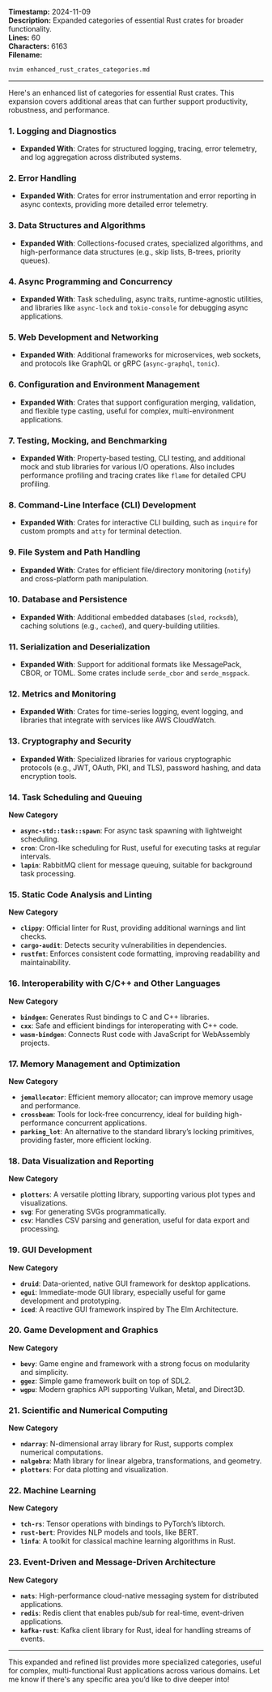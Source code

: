 **Timestamp:** 2024-11-09  
**Description:** Expanded categories of essential Rust crates for broader functionality.  
**Lines:** 60  
**Characters:** 6163  
**Filename:**
```bash
nvim enhanced_rust_crates_categories.md
```

---

Here's an enhanced list of categories for essential Rust crates. This expansion covers additional areas that can further support productivity, robustness, and performance. 

### 1. **Logging and Diagnostics**
   - **Expanded With**: Crates for structured logging, tracing, error telemetry, and log aggregation across distributed systems.

### 2. **Error Handling**
   - **Expanded With**: Crates for error instrumentation and error reporting in async contexts, providing more detailed error telemetry.

### 3. **Data Structures and Algorithms**
   - **Expanded With**: Collections-focused crates, specialized algorithms, and high-performance data structures (e.g., skip lists, B-trees, priority queues).

### 4. **Async Programming and Concurrency**
   - **Expanded With**: Task scheduling, async traits, runtime-agnostic utilities, and libraries like `async-lock` and `tokio-console` for debugging async applications.

### 5. **Web Development and Networking**
   - **Expanded With**: Additional frameworks for microservices, web sockets, and protocols like GraphQL or gRPC (`async-graphql`, `tonic`).

### 6. **Configuration and Environment Management**
   - **Expanded With**: Crates that support configuration merging, validation, and flexible type casting, useful for complex, multi-environment applications.

### 7. **Testing, Mocking, and Benchmarking**
   - **Expanded With**: Property-based testing, CLI testing, and additional mock and stub libraries for various I/O operations. Also includes performance profiling and tracing crates like `flame` for detailed CPU profiling.

### 8. **Command-Line Interface (CLI) Development**
   - **Expanded With**: Crates for interactive CLI building, such as `inquire` for custom prompts and `atty` for terminal detection.

### 9. **File System and Path Handling**
   - **Expanded With**: Crates for efficient file/directory monitoring (`notify`) and cross-platform path manipulation.

### 10. **Database and Persistence**
   - **Expanded With**: Additional embedded databases (`sled`, `rocksdb`), caching solutions (e.g., `cached`), and query-building utilities.

### 11. **Serialization and Deserialization**
   - **Expanded With**: Support for additional formats like MessagePack, CBOR, or TOML. Some crates include `serde_cbor` and `serde_msgpack`.

### 12. **Metrics and Monitoring**
   - **Expanded With**: Crates for time-series logging, event logging, and libraries that integrate with services like AWS CloudWatch.

### 13. **Cryptography and Security**
   - **Expanded With**: Specialized libraries for various cryptographic protocols (e.g., JWT, OAuth, PKI, and TLS), password hashing, and data encryption tools.

### 14. **Task Scheduling and Queuing**

   **New Category**  
   - **`async-std::task::spawn`**: For async task spawning with lightweight scheduling.
   - **`cron`**: Cron-like scheduling for Rust, useful for executing tasks at regular intervals.
   - **`lapin`**: RabbitMQ client for message queuing, suitable for background task processing.

### 15. **Static Code Analysis and Linting**

   **New Category**  
   - **`clippy`**: Official linter for Rust, providing additional warnings and lint checks.
   - **`cargo-audit`**: Detects security vulnerabilities in dependencies.
   - **`rustfmt`**: Enforces consistent code formatting, improving readability and maintainability.

### 16. **Interoperability with C/C++ and Other Languages**

   **New Category**  
   - **`bindgen`**: Generates Rust bindings to C and C++ libraries.
   - **`cxx`**: Safe and efficient bindings for interoperating with C++ code.
   - **`wasm-bindgen`**: Connects Rust code with JavaScript for WebAssembly projects.

### 17. **Memory Management and Optimization**

   **New Category**  
   - **`jemallocator`**: Efficient memory allocator; can improve memory usage and performance.
   - **`crossbeam`**: Tools for lock-free concurrency, ideal for building high-performance concurrent applications.
   - **`parking_lot`**: An alternative to the standard library’s locking primitives, providing faster, more efficient locking.

### 18. **Data Visualization and Reporting**

   **New Category**  
   - **`plotters`**: A versatile plotting library, supporting various plot types and visualizations.
   - **`svg`**: For generating SVGs programmatically.
   - **`csv`**: Handles CSV parsing and generation, useful for data export and processing.

### 19. **GUI Development**

   **New Category**  
   - **`druid`**: Data-oriented, native GUI framework for desktop applications.
   - **`egui`**: Immediate-mode GUI library, especially useful for game development and prototyping.
   - **`iced`**: A reactive GUI framework inspired by The Elm Architecture.

### 20. **Game Development and Graphics**

   **New Category**  
   - **`bevy`**: Game engine and framework with a strong focus on modularity and simplicity.
   - **`ggez`**: Simple game framework built on top of SDL2.
   - **`wgpu`**: Modern graphics API supporting Vulkan, Metal, and Direct3D.

### 21. **Scientific and Numerical Computing**

   **New Category**  
   - **`ndarray`**: N-dimensional array library for Rust, supports complex numerical computations.
   - **`nalgebra`**: Math library for linear algebra, transformations, and geometry.
   - **`plotters`**: For data plotting and visualization.

### 22. **Machine Learning**

   **New Category**  
   - **`tch-rs`**: Tensor operations with bindings to PyTorch’s libtorch.
   - **`rust-bert`**: Provides NLP models and tools, like BERT.
   - **`linfa`**: A toolkit for classical machine learning algorithms in Rust.

### 23. **Event-Driven and Message-Driven Architecture**

   **New Category**  
   - **`nats`**: High-performance cloud-native messaging system for distributed applications.
   - **`redis`**: Redis client that enables pub/sub for real-time, event-driven applications.
   - **`kafka-rust`**: Kafka client library for Rust, ideal for handling streams of events.

---

This expanded and refined list provides more specialized categories, useful for complex, multi-functional Rust applications across various domains. Let me know if there's any specific area you’d like to dive deeper into!

